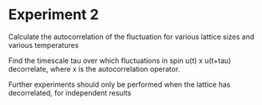 # Experiment 2
Calculate the autocorrelation of the fluctuation for various lattice sizes and various temperatures

Find the timescale tau over which fluctuations in spin u(t) x u(t+tau) decorrelate, where x is the autocorrelation operator.

Further experiments should only be performed when the lattice has decorrelated, for independent results
